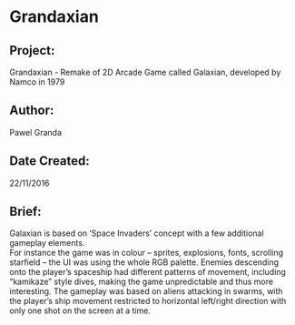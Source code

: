 # Grandaxian

## Project: 
Grandaxian - Remake of 2D Arcade Game called Galaxian, developed by Namco in 1979

## Author:  
Pawel Granda

## Date Created: 
22/11/2016

## Brief:   
Galaxian is based on ‘Space Invaders’ concept with a few additional gameplay elements.	
For instance the game was in colour – sprites, explosions, fonts, scrolling starfield – the UI was using the whole RGB palette.	
Enemies descending onto the player’s spaceship had different patterns of movement, including “kamikaze” style dives, making the game unpredictable and thus more interesting. The gameplay was based on aliens attacking in swarms, with the player’s ship movement restricted to horizontal left/right direction with only one shot on the screen at a time.	
